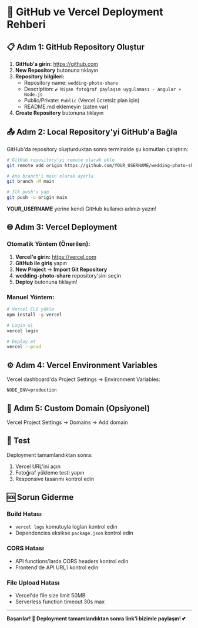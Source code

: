 # 🚀 GitHub ve Vercel Deployment Rehberi

## 📋 Adım 1: GitHub Repository Oluştur

1. **GitHub'a girin:** https://github.com
2. **New Repository** butonuna tıklayın
3. **Repository bilgileri:**
   - Repository name: `wedding-photo-share`
   - Description: `💕 Nişan fotoğraf paylaşım uygulaması - Angular + Node.js`
   - Public/Private: `Public` (Vercel ücretsiz plan için)
   - README.md eklemeyin (zaten var)
4. **Create Repository** butonuna tıklayın

## 📤 Adım 2: Local Repository'yi GitHub'a Bağla

GitHub'da repository oluşturduktan sonra terminalde şu komutları çalıştırın:

```bash
# GitHub repository'yi remote olarak ekle
git remote add origin https://github.com/YOUR_USERNAME/wedding-photo-share.git

# Ana branch'i main olarak ayarla
git branch -M main

# İlk push'u yap
git push -u origin main
```

**YOUR_USERNAME** yerine kendi GitHub kullanıcı adınızı yazın!

## 🌐 Adım 3: Vercel Deployment

### Otomatik Yöntem (Önerilen):

1. **Vercel'e girin:** https://vercel.com
2. **GitHub ile giriş** yapın
3. **New Project** → **Import Git Repository**
4. **wedding-photo-share** repository'sini seçin
5. **Deploy** butonuna tıklayın!

### Manuel Yöntem:

```bash
# Vercel CLI yükle
npm install -g vercel

# Login ol
vercel login

# Deploy et
vercel --prod
```

## ⚙️ Adım 4: Vercel Environment Variables

Vercel dashboard'da Project Settings → Environment Variables:

```
NODE_ENV=production
```

## 🔗 Adım 5: Custom Domain (Opsiyonel)

Vercel Project Settings → Domains → Add domain

## 📱 Test

Deployment tamamlandıktan sonra:

1. Vercel URL'ini açın
2. Fotoğraf yükleme testi yapın
3. Responsive tasarımı kontrol edin

## 🆘 Sorun Giderme

### Build Hatası

- `vercel logs` komutuyla logları kontrol edin
- Dependencies eksikse `package.json` kontrol edin

### CORS Hatası

- API functions'larda CORS headers kontrol edin
- Frontend'de API URL'i kontrol edin

### File Upload Hatası

- Vercel'de file size limit 50MB
- Serverless function timeout 30s max

---

**Başarılar! 🎉 Deployment tamamlandıktan sonra link'i bizimle paylaşın! 💕**
